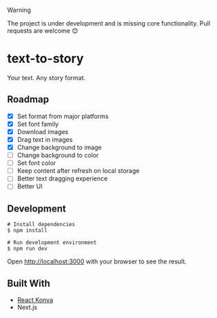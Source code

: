 > [!WARNING]
> The project is under development and is missing core functionality. Pull requests are welcome 😊

# text-to-story

Your text. Any story format.

## Roadmap

- [x] Set format from major platforms
- [x] Set font family
- [x] Download images
- [x] Drag text in images
- [x] Change background to image
- [ ] Change background to color
- [ ] Set font color
- [ ] Keep content after refresh on local storage
- [ ] Better text dragging experience
- [ ] Better UI

## Development 

```shell
# Install dependencies
$ npm install

# Run development environment
$ npm run dev
```

Open [http://localhost:3000](http://localhost:3000) with your browser to see the result.

## Built With
- [React Konva](https://github.com/konvajs/react-konva)
- Next.js
